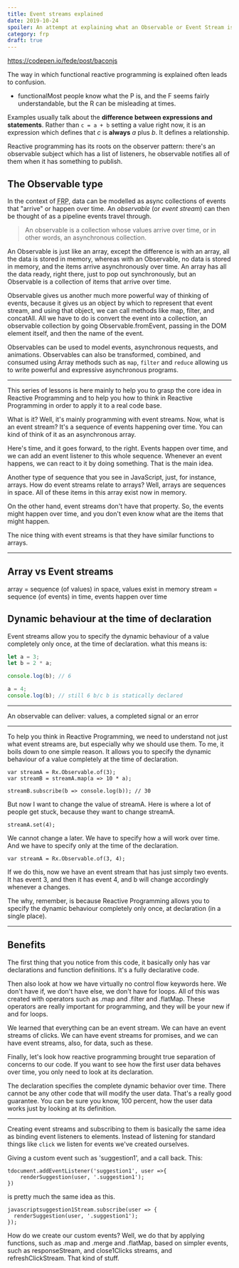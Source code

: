 ```yaml
---
title: Event streams explained
date: 2019-10-24
spoiler: An attempt at explaining what an Observable or Event Stream is in the context of functional reactive programming.
category: frp
draft: true
---
```


https://codepen.io/fede/post/baconjs

The way in which functional reactive programming is explained often leads to confusion.

-   functionalMost people know what the P is, and the F seems fairly understandable, but the R can be misleading at times.

Examples usually talk about the **difference between expressions and statements**. Rather than `c = a + b` setting a value right now, it is
an expression which defines that _c_ is **always** _a_ plus _b_. It defines a relationship.

Reactive programming has its roots on the observer pattern: there's an observable subject which has a list of listeners, he observable
notifies all of them when it has something to publish.

## The Observable type

In the context of <abbr title="Functional Reactive Programming">FRP</abbr>, data can be modelled as async collections of events that
"arrive" or happen over time. An _observable_ (or _event stream_) can then be thought of as a pipeline events travel through.

> An observable is a collection whose values arrive over time, or in other words, an asynchronous collection.

An Observable is just like an array, except the difference is with an array, all the data is stored in memory, whereas with an Observable,
no data is stored in memory, and the items arrive asynchronously over time. An array has all the data ready, right there, just to pop out
synchronously, but an Observable is a collection of items that arrive over time.

Observable gives us another much more powerful way of thinking of events, because it gives us an object by which to represent that event
stream, and using that object, we can call methods like map, filter, and concatAll. All we have to do is convert the event into a
collection, an observable collection by going Observable.fromEvent, passing in the DOM element itself, and then the name of the event.

Observables can be used to model events, asynchronous requests, and animations. Observables can also be transformed, combined, and consumed
using Array methods such as `map`, `filter` and `reduce` allowing us to write powerful and expressive asynchronous programs.

---

This series of lessons is here mainly to help you to grasp the core idea in Reactive Programming and to help you how to think in Reactive
Programming in order to apply it to a real code base.

What is it? Well, it's mainly programming with event streams. Now, what is an event stream? It's a sequence of events happening over time.
You can kind of think of it as an asynchronous array.

Here's time, and it goes forward, to the right. Events happen over time, and we can add an event listener to this whole sequence. Whenever
an event happens, we can react to it by doing something. That is the main idea.

Another type of sequence that you see in JavaScript, just, for instance, arrays. How do event streams relate to arrays? Well, arrays are
sequences in space. All of these items in this array exist now in memory.

On the other hand, event streams don't have that property. So, the events might happen over time, and you don't even know what are the items
that might happen.

The nice thing with event streams is that they have similar functions to arrays.

---

## Array vs Event streams

array = sequence (of values) in space, values exist in memory stream = sequence (of events) in time, events happen over time

## Dynamic behaviour at the time of declaration

Event streams allow you to specify the dynamic behaviour of a value completely only once, at the time of declaration. what this means is:

```js
let a = 3;
let b = 2 * a;

console.log(b); // 6

a = 4;
console.log(b); // still 6 b/c b is statically declared
```

---

An observable can deliver: values, a completed signal or an error

---

To help you think in Reactive Programming, we need to understand not just what event streams are, but especially why we should use them. To
me, it boils down to one simple reason. It allows you to specify the dynamic behaviour of a value completely at the time of declaration.

```
var streamA = Rx.Observable.of(3);
var streamB = streamA.map(a => 10 * a);

streamB.subscribe(b => console.log(b)); // 30
```

But now I want to change the value of streamA. Here is where a lot of people get stuck, because they want to change streamA.

```
streamA.set(4);
```

We cannot change a later. We have to specify how a will work over time. And we have to specify only at the time of the declaration.

```
var streamA = Rx.Observable.of(3, 4);
```

If we do this, now we have an event stream that has just simply two events. It has event 3, and then it has event 4, and b will change
accordingly whenever a changes.

The why, remember, is because Reactive Programming allows you to specify the dynamic behaviour completely only once, at declaration (in a
single place).

---

## Benefits

The first thing that you notice from this code, it basically only has var declarations and function definitions. It's a fully declarative
code.

Then also look at how we have virtually no control flow keywords here. We don't have if, we don't have else, we don't have for loops. All of
this was created with operators such as .map and .filter and .flatMap. These operators are really important for programming, and they will
be your new if and for loops.

We learned that everything can be an event stream. We can have an event streams of clicks. We can have event streams for promises, and we
can have event streams, also, for data, such as these.

Finally, let's look how reactive programming brought true separation of concerns to our code. If you want to see how the first user data
behaves over time, you only need to look at its declaration.

The declaration specifies the complete dynamic behavior over time. There cannot be any other code that will modify the user data. That's a
really good guarantee. You can be sure you know, 100 percent, how the user data works just by looking at its definition.

---

Creating event streams and subscribing to them is basically the same idea as binding event listeners to elements. Instead of listening for
standard things like `click` we listen for events we've created ourselves.

Giving a custom event such as 'suggestion1', and a call back. This:

```
tdocument.addEventListener('suggestion1', user =>{
    renderSuggestion(user, '.suggestion1');
})
```

is pretty much the same idea as this.

```
javascriptsuggestion1Stream.subscribe(user => {
  renderSuggestion(user, '.suggestion1');
});
```

How do we create our custom events? Well, we do that by applying functions, such as .map and .merge and .flatMap, based on simpler events,
such as responseStream, and close1Clicks streams, and refreshClickStream. That kind of stuff.
